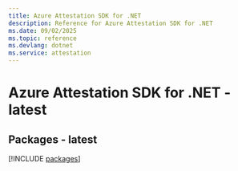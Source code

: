 ```yaml
---
title: Azure Attestation SDK for .NET
description: Reference for Azure Attestation SDK for .NET
ms.date: 09/02/2025
ms.topic: reference
ms.devlang: dotnet
ms.service: attestation
---
```

# Azure Attestation SDK for .NET - latest
## Packages - latest
[!INCLUDE [packages](attestation-index.md)]